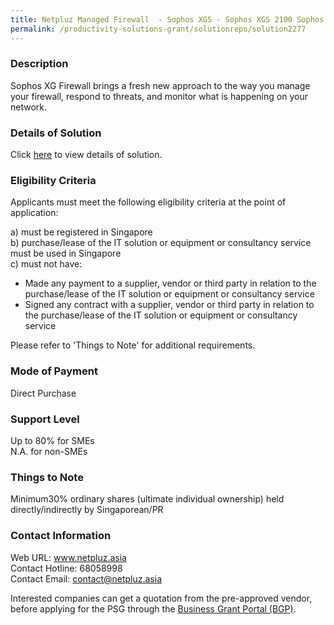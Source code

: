 ```yaml
---
title: Netpluz Managed Firewall  - Sophos XGS - Sophos XGS 2100 Sophos Standard Protection - 12 Months
permalink: /productivity-solutions-grant/solutionrepo/solution2277
---
```


### Description

Sophos XG Firewall brings a fresh new approach to the way you manage your firewall, respond to threats, and monitor what is happening on your network.

### Details of Solution

Click <a href='https://www.gobusiness.gov.sg/images/psg/Desensitised_Netpluz_Asia_Annex_3_CR_wef_28_Oct_21_Part_3.pdf' target='_blank' rel='noopener'>here</a> to view details of solution.

### Eligibility Criteria

Applicants must meet the following eligibility criteria at the point of application:

a) must be registered in Singapore <br>
b) purchase/lease of the IT solution or equipment or consultancy service must be used in Singapore <br>
c) must not have:
- Made any payment to a supplier, vendor or third party in relation to the purchase/lease of the IT solution or equipment or consultancy service
- Signed any contract with a supplier, vendor or third party in relation to the purchase/lease of the IT solution or equipment or consultancy service

Please refer to 'Things to Note' for additional requirements.

### Mode of Payment
Direct Purchase

### Support Level
Up to 80% for SMEs <br>
N.A. for non-SMEs

### Things to Note
Minimum30% ordinary shares (ultimate individual ownership) held directly/indirectly by Singaporean/PR

### Contact Information
Web URL: www.netpluz.asia <br>Contact Hotline: 68058998 <br>Contact Email: contact@netpluz.asia <br>

Interested companies can get a quotation from the pre-approved vendor, before applying for the PSG through the <a target='_blank' rel='noopener' href='https://www.businessgrants.gov.sg/'>Business Grant Portal (BGP)</a>.
